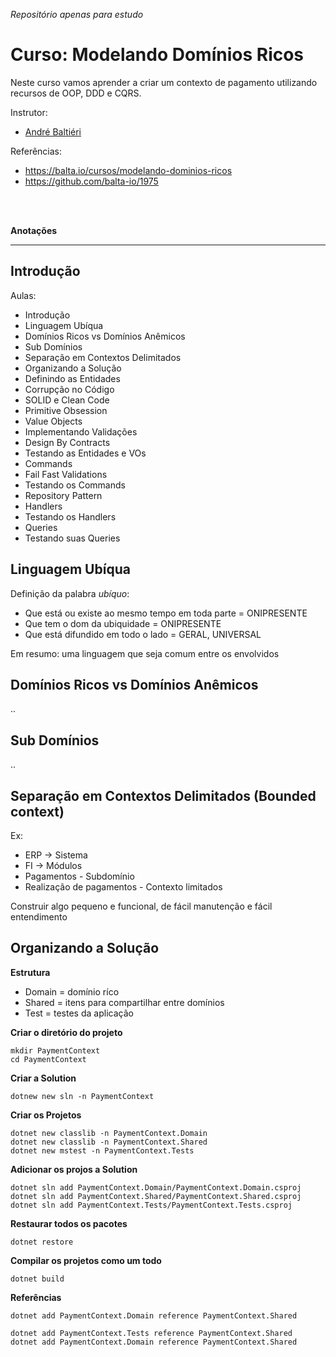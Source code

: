 _Repositório apenas para estudo_

# Curso: Modelando Domínios Ricos

Neste curso vamos aprender a criar um contexto de pagamento utilizando recursos de OOP, DDD e CQRS.

Instrutor:

- [André Baltiéri](balta.io)

Referências:

- https://balta.io/cursos/modelando-dominios-ricos
- https://github.com/balta-io/1975

<br>
<br>

**Anotações**

<hr>

## Introdução

Aulas:

- Introdução
- Linguagem Ubíqua
- Domínios Ricos vs Domínios Anêmicos
- Sub Domínios
- Separação em Contextos Delimitados
- Organizando a Solução
- Definindo as Entidades
- Corrupção no Código
- SOLID e Clean Code
- Primitive Obsession
- Value Objects
- Implementando Validações
- Design By Contracts
- Testando as Entidades e VOs
- Commands
- Fail Fast Validations
- Testando os Commands
- Repository Pattern
- Handlers
- Testando os Handlers
- Queries
- Testando suas Queries

## Linguagem Ubíqua

Definição da palabra _ubíquo_:

- Que está ou existe ao mesmo tempo em toda parte = ONIPRESENTE
- Que tem o dom da ubiquidade = ONIPRESENTE
- Que está difundido em todo o lado = GERAL, UNIVERSAL

Em resumo: uma linguagem que seja comum entre os envolvidos

## Domínios Ricos vs Domínios Anêmicos

..

## Sub Domínios

..

## Separação em Contextos Delimitados (Bounded context)

Ex:

- ERP -> Sistema
- FI -> Módulos
- Pagamentos - Subdomínio
- Realização de pagamentos - Contexto limitados

Construir algo pequeno e funcional, de fácil manutenção e fácil entendimento

## Organizando a Solução

**Estrutura**

- Domain = domínio ríco
- Shared = itens para compartilhar entre domínios
- Test = testes da aplicação

**Criar o diretório do projeto**

```
mkdir PaymentContext
cd PaymentContext
```

**Criar a Solution**

```
dotnew new sln -n PaymentContext
```

**Criar os Projetos**

```
dotnet new classlib -n PaymentContext.Domain
dotnet new classlib -n PaymentContext.Shared
dotnet new mstest -n PaymentContext.Tests
```

**Adicionar os projos a Solution**

```
dotnet sln add PaymentContext.Domain/PaymentContext.Domain.csproj
dotnet sln add PaymentContext.Shared/PaymentContext.Shared.csproj
dotnet sln add PaymentContext.Tests/PaymentContext.Tests.csproj
```

**Restaurar todos os pacotes**

```
dotnet restore
```

**Compilar os projetos como um todo**

```
dotnet build
```

**Referências**

```
dotnet add PaymentContext.Domain reference PaymentContext.Shared

dotnet add PaymentContext.Tests reference PaymentContext.Shared
dotnet add PaymentContext.Domain reference PaymentContext.Shared
```
